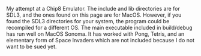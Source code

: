 My attempt at a Chip8 Emulator. The include and lib directories are for SDL3, and the ones found on this page are for MacOS. However, if you found the SDL3 directories for your system, the program could be recompiled for a different OS. The main executable included in build/debug has run well on MacOS Sonoma. It has worked with Pong, Tetris, and an elementary form of Space Invaders which are not included because I do not want to be sued yet. 
